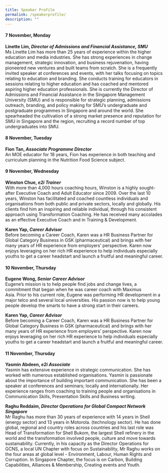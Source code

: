 ```yaml
---
title: Speaker Profile
permalink: /speakerprofile/
description: ""
---
```

#### 7 November, Monday

**Linette Lim, *Director of Admissions and Financial Assistance, SMU***  
 Ms Linette Lim has more than 25 years of experience within the higher education and media industries. She has strong experiences in change management, strategic innovation, and business rejuvenation, having pioneered new ventures and built teams from scratch. She is a frequently invited speaker at conferences and events, with her talks focusing on topics relating to education and branding. She conducts training for educators in sessions relating to higher education and has coached and mentored aspiring higher education professionals. She is currently the Director of Admissions and Financial Assistance in the Singapore Management University (SMU) and is responsible for strategic planning, admissions outreach, branding, and policy making for SMU’s undergraduate and postgraduate programmes in Singapore and around the world. She spearheaded the cultivation of a strong market presence and reputation for SMU in Singapore and the region, recruiting a record number of top undergraduates into SMU.  


#### 8 November, Tuesday

**Fion Tan, *Associate Programme Director***  
An MOE educator for 18 years, Fion has experience in both teaching and curriculum planning in the Nutrition Food Science subject.

#### 9 November, Wednesday

**Winston Chue, *e2i Trainer***  
With more than 4,000 hours coaching hours, Winston is a highly sought-after Executive Coach and Adult Educator since 2009. Over the last 10 years, Winston has facilitated and coached countless individuals and organisations from both public and private sectors, locally and globally. His clients find him an inspiring and reliable individual, through his consistent approach using Transformation Coaching. He has received many accolades as an effective Executive Coach and in Training & Development.

**Karen Yap, *Career Advisor***  
Before becoming a Career Coach, Karen was a HR Business Partner for Global Category Business in GSK (pharmaceutical) and brings with her many years of HR experience from employers’ perspective. Karen now enjoys leveraging on her rich HR experience to help individuals especially youths to get a career headstart and launch a fruitful and meaningful career.

#### 10 November, Thursday

**Eugene Wong, *Senior Career Advisor***  
Eugene’s mission is to help people find jobs and change lives, a commitment that began when he was career coach with Maximus Asia. Prior to his current role, Eugene was performing HR development in a major telco and several local universities. His passion now is to help young people develop the smarts to have a strong start in their careers.

**Karen Yap, *Career Advisor***  
Before becoming a Career Coach, Karen was a HR Business Partner for Global Category Business in GSK (pharmaceutical) and brings with her many years of HR experience from employers’ perspective. Karen now enjoys leveraging on her rich HR experience to help individuals especially youths to get a career headstart and launch a fruitful and meaningful career.  

#### 11 November, Thursday

**Yasmin Abdeen, *e2i Associate***  
 Yasmin has extensive experience in strategic communication. She has worked with numerous established organisations. Yasmin is passionate about the importance of building important communication. She has been a speaker at conferences and seminars; locally and internationally. Her experience ranges from coaching to training people and organisations in Communication Skills, Presentation Skills and Business writing.      

**Raghu Reddaim, *Director Operations for Global Compact Network Singapore***  
Mr Raghu has more than 30 years of experience with 14 years in Shell (energy sector) and 13 years in Motorola. (technology sector). He has done global, regional and country roles across countries and his last role was Head of Transformation for Shell Bukom, the largest Shell refinery in the world and the transformation involved people, culture and move towards sustainability. Currently, in his capacity as the Director Operations for GCNS, a local UN Chapter with focus on Sustainability, Mr Raghu works on the four areas at global level - Environment, Labour, Human Rights and Corruption. In Singapore Chapter, the focus is on Carbon, Building Capabilities, Alliances & Membership, Creating events and Youth.